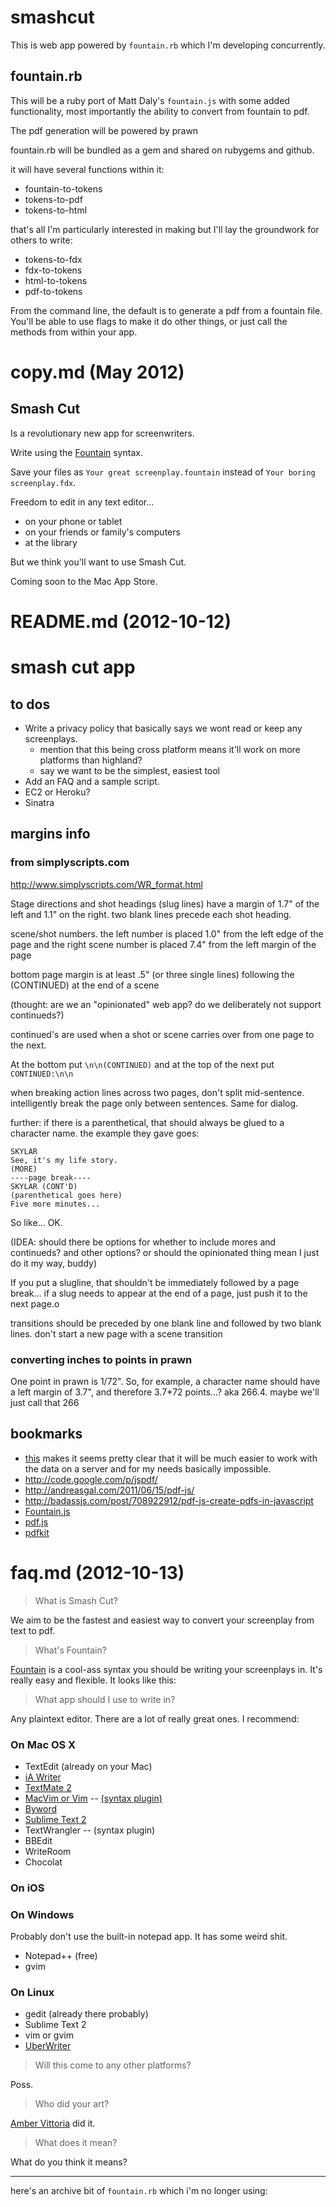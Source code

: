 # smashcut

This is web app powered by `fountain.rb` which I'm developing concurrently.

## fountain.rb

This will be a ruby port of Matt Daly's `fountain.js` with some added functionality, most importantly the ability to convert from fountain to pdf.

The pdf generation will be powered by prawn

fountain.rb will be bundled as a gem and shared on rubygems and github.

it will have several functions within it:

* fountain-to-tokens
* tokens-to-pdf
* tokens-to-html

that's all I'm particularly interested in making but I'll lay the groundwork for others to write:

* tokens-to-fdx
* fdx-to-tokens
* html-to-tokens
* pdf-to-tokens

From the command line, the default is to generate a pdf from a fountain file. You'll be able to use flags to make it do other things, or just call the methods from within your app.

# copy.md (May 2012)

## Smash Cut

Is a revolutionary new app for screenwriters.

Write using the [Fountain](http://fountain.io) syntax.

Save your files as `Your great screenplay.fountain` instead of `Your boring screenplay.fdx`.

Freedom to edit in any text editor...

* on your phone or tablet
* on your friends or family's computers
* at the library

But we think you'll want to use Smash Cut.

Coming soon to the Mac App Store.

# README.md (2012-10-12)

# smash cut app

## to dos

* Write a privacy policy that basically says we wont read or keep any screenplays.
    * mention that this being cross platform means it'll work on more platforms than highland?
    * say we want to be the simplest, easiest tool
* Add an FAQ and a sample script.
* EC2 or Heroku?
* Sinatra

## margins info

### from simplyscripts.com

<http://www.simplyscripts.com/WR_format.html>

Stage directions and shot headings (slug lines) have a margin of 1.7" of the left and 1.1" on the right. two blank lines precede each shot heading.

scene/shot numbers. the left number is placed 1.0" from the left edge of the page and the right scene number is placed 7.4" from the left margin of the page

bottom page margin is at least .5" (or three single lines) following the (CONTINUED) at the end of a scene

(thought: are we an "opinionated" web app? do we deliberately not support continueds?)

continued's are used when a shot or scene carries over from one page to the next.

At the bottom put `\n\n(CONTINUED)` and at the top of the next put `CONTINUED:\n\n`

when breaking action lines across two pages, don't split mid-sentence. intelligently break the page only between sentences. Same for dialog.

further: if there is a parenthetical, that should always be glued to a character name. the example they gave goes:

    SKYLAR
    See, it's my life story.
    (MORE)
    ----page break----
    SKYLAR (CONT'D)
    (parenthetical goes here)
    Five more minutes...

So like... OK.

(IDEA: should there be options for whether to include mores and continueds? and other options? or should the opinionated thing mean I just do it my way, buddy)

If you put a slugline, that shouldn't be immediately followed by a page break... if a slug needs to appear at the end of a page, just push it to the next page.o

transitions should be preceded by one blank line and followed by two blank lines. don't start a new page with a scene transition

### converting inches to points in prawn

One point in prawn is 1/72". So, for example, a character name should have a left margin of 3.7", and therefore 3.7*72 points...? aka 266.4. maybe we'll just call that 266

## bookmarks

* [this](http://stackoverflow.com/questions/742271/generating-pdf-files-with-javascript) makes it seems pretty clear that it will be much easier to work with the data on a server and for my needs basically impossible.
* <http://code.google.com/p/jspdf/>
* <http://andreasgal.com/2011/06/15/pdf-js/>
* <http://badassjs.com/post/708922912/pdf-js-create-pdfs-in-javascript>
* [Fountain.js](https://github.com/mattdaly/Fountain.js)
* [pdf.js](https://github.com/mozilla/pdf.js)
* [pdfkit](http://pdfkit.org)

# faq.md (2012-10-13)

>What is Smash Cut?

We aim to be the fastest and easiest way to convert your screenplay from text to pdf.

>What's Fountain?

[Fountain](http://fountain.io) is a cool-ass syntax you should be writing your screenplays in. It's really easy and flexible. It looks like this:

>What app should I use to write in?

Any plaintext editor. There are a lot of really great ones. I recommend:

### On Mac OS X

* TextEdit (already on your Mac)
* [iA Writer](http://www.iawriter.com)
* [TextMate 2](https://github.com/textmate/textmate/downloads)
* [MacVim or Vim](http://www.vim.org) -- [(syntax plugin)](http://www.vim.org/scripts/script.php?script_id=3880)
* [Byword](http://bywordapp.com)
* [Sublime Text 2](http://www.sublimetext.com/2)
* TextWrangler -- (syntax plugin)
* BBEdit
* WriteRoom
* Chocolat

### On iOS
### On Windows

Probably don't use the built-in notepad app. It has some weird shit.

* Notepad++ (free)
* gvim

### On Linux

* gedit (already there probably)
* Sublime Text 2
* vim or gvim
* [UberWriter](http://uberwriter.wolfvollprecht.de)

>Will this come to any other platforms?

Poss.

>Who did your art?

[Amber Vittoria](http://ambervittoria.com) did it.

>What does it mean?

What do you think it means?

* * *

here's an archive bit of `fountain.rb` which i'm no longer using: